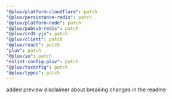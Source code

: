 ```yaml
---
"@pluv/platform-cloudflare": patch
"@pluv/persistance-redis": patch
"@pluv/platform-node": patch
"@pluv/pubsub-redis": patch
"@pluv/crdt-yjs": patch
"@pluv/client": patch
"@pluv/react": patch
"pluv": patch
"@pluv/io": patch
"eslint-config-pluv": patch
"@pluv/tsconfig": patch
"@pluv/types": patch
---
```


added preview disclaimer about breaking changes in the readme
